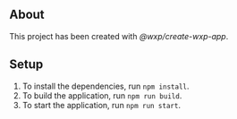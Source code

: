 ## About

This project has been created with _@wxp/create-wxp-app_.

## Setup

1. To install the dependencies, run `npm install`.
2. To build the application, run `npm run build`.
3. To start the application, run `npm run start`.
